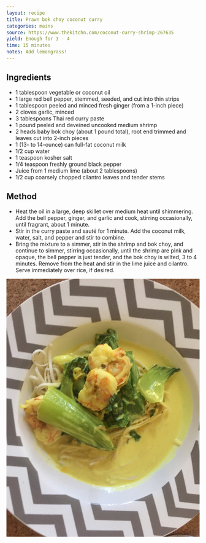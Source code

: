 ```yaml
---
layout: recipe
title: Prawn bok choy coconut curry
categories: mains
source: https://www.thekitchn.com/coconut-curry-shrimp-267635
yield: Enough for 3 - 4
time: 15 minutes
notes: Add lemongrass!
---
```

## Ingredients

* 1 tablespoon vegetable or coconut oil
* 1 large red bell pepper, stemmed, seeded, and cut into thin strips
* 1 tablespoon peeled and minced fresh ginger (from a 1-inch piece)
* 2 cloves garlic, minced
* 3 tablespoons Thai red curry paste
* 1 pound peeled and deveined uncooked medium shrimp
* 2 heads baby bok choy (about 1 pound total), root end trimmed and leaves cut into 2-inch pieces
* 1 (13- to 14-ounce) can full-fat coconut milk
* 1/2 cup water
* 1 teaspoon kosher salt
* 1/4 teaspoon freshly ground black pepper
* Juice from 1 medium lime (about 2 tablespoons)
* 1/2 cup coarsely chopped cilantro leaves and tender stems

## Method

* Heat the oil in a large, deep skillet over medium heat until shimmering. Add the bell pepper, ginger, and garlic and cook, stirring occasionally, until fragrant, about 1 minute.
* Stir in the curry paste and sauté for 1 minute. Add the coconut milk, water, salt, and pepper and stir to combine.
* Bring the mixture to a simmer, stir in the shrimp and bok choy, and continue to simmer, stirring occasionally, until the shrimp are pink and opaque, the bell pepper is just tender, and the bok choy is wilted, 3 to 4 minutes. Remove from the heat and stir in the lime juice and cilantro. Serve immediately over rice, if desired.

![](/images/thaigreencurry.jpg)